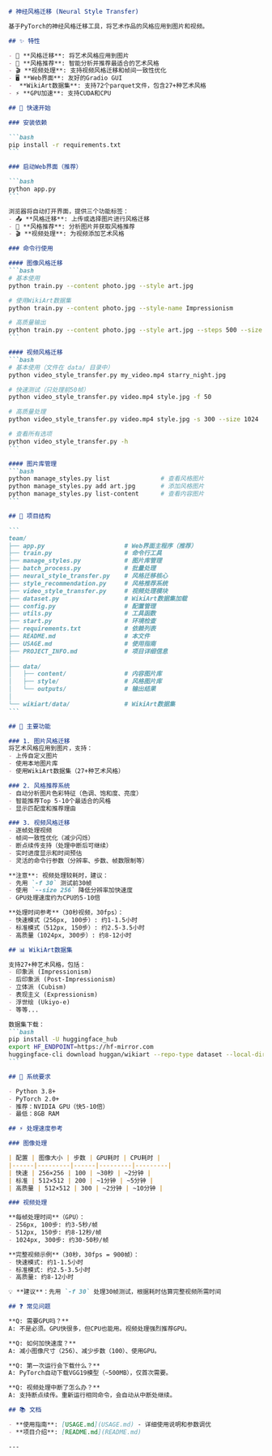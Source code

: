 ````markdown
# 神经风格迁移 (Neural Style Transfer)

基于PyTorch的神经风格迁移工具，将艺术作品的风格应用到图片和视频。

## ✨ 特性

- 🎨 **风格迁移**: 将艺术风格应用到图片
- 🎯 **风格推荐**: 智能分析并推荐最适合的艺术风格
- 🎬 **视频处理**: 支持视频风格迁移和帧间一致性优化
- 🖥️ **Web界面**: 友好的Gradio GUI
-  **WikiArt数据集**: 支持72个parquet文件，包含27+种艺术风格
- ⚡ **GPU加速**: 支持CUDA和CPU

## 🚀 快速开始

### 安装依赖

```bash
pip install -r requirements.txt
```

### 启动Web界面（推荐）

```bash
python app.py
```

浏览器将自动打开界面，提供三个功能标签：
- 📤 **风格迁移**: 上传或选择图片进行风格迁移
- 🎯 **风格推荐**: 分析图片并获取风格推荐
- 🎬 **视频处理**: 为视频添加艺术风格

### 命令行使用

#### 图像风格迁移
```bash
# 基本使用
python train.py --content photo.jpg --style art.jpg

# 使用WikiArt数据集
python train.py --content photo.jpg --style-name Impressionism

# 高质量输出
python train.py --content photo.jpg --style art.jpg --steps 500 --size 1024
```

#### 视频风格迁移
```bash
# 基本使用（文件在 data/ 目录中）
python video_style_transfer.py my_video.mp4 starry_night.jpg

# 快速测试（只处理前50帧）
python video_style_transfer.py video.mp4 style.jpg -f 50

# 高质量处理
python video_style_transfer.py video.mp4 style.jpg -s 300 --size 1024

# 查看所有选项
python video_style_transfer.py -h
```

#### 图片库管理
```bash
python manage_styles.py list              # 查看风格图片
python manage_styles.py add art.jpg       # 添加风格图片
python manage_styles.py list-content      # 查看内容图片
```

## 📁 项目结构

```
team/
├── app.py                      # Web界面主程序（推荐）
├── train.py                    # 命令行工具
├── manage_styles.py            # 图片库管理
├── batch_process.py            # 批量处理
├── neural_style_transfer.py    # 风格迁移核心
├── style_recommendation.py     # 风格推荐系统
├── video_style_transfer.py     # 视频处理模块
├── dataset.py                  # WikiArt数据集加载
├── config.py                   # 配置管理
├── utils.py                    # 工具函数
├── start.py                    # 环境检查
├── requirements.txt            # 依赖列表
├── README.md                   # 本文件
├── USAGE.md                    # 使用指南
├── PROJECT_INFO.md             # 项目详细信息
│
├── data/
│   ├── content/                # 内容图片库
│   ├── style/                  # 风格图片库
│   └── outputs/                # 输出结果
│
└── wikiart/data/               # WikiArt数据集
```

## 🎯 主要功能

### 1. 图片风格迁移
将艺术风格应用到图片，支持：
- 上传自定义图片
- 使用本地图片库
- 使用WikiArt数据集（27+种艺术风格）

### 2. 风格推荐系统
- 自动分析图片色彩特征（色调、饱和度、亮度）
- 智能推荐Top 5-10个最适合的风格
- 显示匹配度和推荐理由

### 3. 视频风格迁移
- 逐帧处理视频
- 帧间一致性优化（减少闪烁）
- 断点续传支持（处理中断后可继续）
- 实时进度显示和时间预估
- 灵活的命令行参数（分辨率、步数、帧数限制等）

**注意**: 视频处理较耗时，建议：
- 先用 `-f 30` 测试前30帧
- 使用 `--size 256` 降低分辨率加快速度
- GPU处理速度约为CPU的5-10倍

**处理时间参考**（30秒视频，30fps）：
- 快速模式（256px, 100步）: 约1-1.5小时
- 标准模式（512px, 150步）: 约2.5-3.5小时
- 高质量（1024px, 300步）: 约8-12小时

## 📊 WikiArt数据集

支持27+种艺术风格，包括：
- 印象派 (Impressionism)
- 后印象派 (Post-Impressionism)
- 立体派 (Cubism)
- 表现主义 (Expressionism)
- 浮世绘 (Ukiyo-e)
- 等等...

数据集下载：
```bash
pip install -U huggingface_hub
export HF_ENDPOINT=https://hf-mirror.com
huggingface-cli download huggan/wikiart --repo-type dataset --local-dir ./wikiart
```

## 🔧 系统要求

- Python 3.8+
- PyTorch 2.0+
- 推荐：NVIDIA GPU（快5-10倍）
- 最低：8GB RAM

## ⚡ 处理速度参考

### 图像处理

| 配置 | 图像大小 | 步数 | GPU耗时 | CPU耗时 |
|------|---------|------|---------|---------|
| 快速 | 256×256 | 100 | ~30秒 | ~2分钟 |
| 标准 | 512×512 | 200 | ~1分钟 | ~5分钟 |
| 高质量 | 512×512 | 300 | ~2分钟 | ~10分钟 |

### 视频处理

**每帧处理时间**（GPU）：
- 256px, 100步: 约3-5秒/帧
- 512px, 150步: 约8-12秒/帧
- 1024px, 300步: 约30-50秒/帧

**完整视频示例**（30秒，30fps = 900帧）：
- 快速模式: 约1-1.5小时
- 标准模式: 约2.5-3.5小时
- 高质量: 约8-12小时

💡 **建议**：先用 `-f 30` 处理30帧测试，根据耗时估算完整视频所需时间

## ❓ 常见问题

**Q: 需要GPU吗？**  
A: 不是必须。GPU快很多，但CPU也能用。视频处理强烈推荐GPU。

**Q: 如何加快速度？**  
A: 减小图像尺寸（256）、减少步数（100）、使用GPU。

**Q: 第一次运行会下载什么？**  
A: PyTorch自动下载VGG19模型（~500MB），仅首次需要。

**Q: 视频处理中断了怎么办？**  
A: 支持断点续传。重新运行相同命令，会自动从中断处继续。

## 📚 文档

- **使用指南**: [USAGE.md](USAGE.md) - 详细使用说明和参数调优
- **项目介绍**: [README.md](README.md)

---